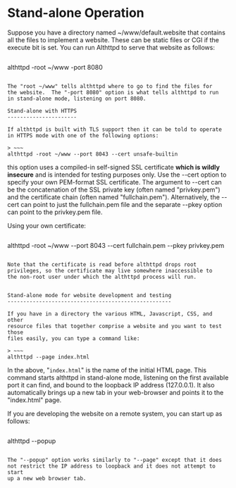Stand-alone Operation
=====================

Suppose you have a directory named ~/www/default.website that contains
all the files to implement a website.  These can be static files or CGI
if the execute bit is set.  You can run Althttpd to serve that website
as follows:

> ~~~
althttpd -root ~/www -port 8080
~~~

The "root ~/www" tells althttpd where to go to find the files for
the website.  The "-port 8080" option is what tells althttpd to run
in stand-alone mode, listening on port 8080.

Stand-alone with HTTPS
----------------------

If althttpd is built with TLS support then it can be told to operate
in HTTPS mode with one of the following options:

> ~~~
althttpd -root ~/www --port 8043 --cert unsafe-builtin
~~~

this option uses a compiled-in self-signed SSL certificate
**which is wildly insecure** and is intended for testing purposes
only.  Use the --cert option to specify your own PEM-format SSL
certificate.  The argument to --cert can be the concatenation of
the SSL private key (often named "privkey.pem") and the certificate
chain (often named "fullchain.pem").  Alternatively, the --cert
can point to just the fullchain.pem file and the separate --pkey
option can point to the privkey.pem file.

Using your own certificate:

> ~~~
althttpd -root ~/www --port 8043 --cert fullchain.pem --pkey privkey.pem
~~~

Note that the certificate is read before althttpd drops root
privileges, so the certificate may live somewhere inaccessible to
the non-root user under which the althttpd process will run.


Stand-alone mode for website development and testing
----------------------------------------------------

If you have in a directory the various HTML, Javascript, CSS, and other
resource files that together comprise a website and you want to test those
files easily, you can type a command like:

> ~~~
althttpd --page index.html
~~~

In the above, "`index.html`" is the name of the initial HTML page.  This
command starts althttpd in stand-alone mode, listening on the first
available port it can find, and bound to the loopback IP address
(127.0.0.1).  It also automatically brings up a new tab in your web-browser
and points it to the "index.html" page.

If you are developing the website on a remote system, you can start up
as follows:

> ~~~
althttpd --popup
~~~

The "--popup" option works similarly to "--page" except that it does
not restrict the IP address to loopback and it does not attempt to start
up a new web browser tab.
